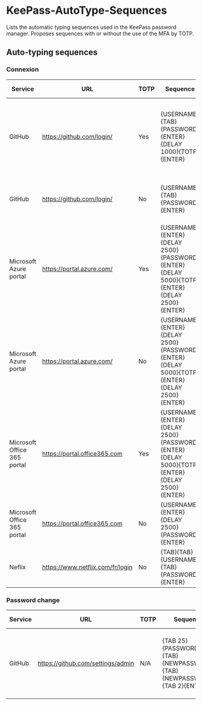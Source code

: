 # KeePass-AutoType-Sequences
Lists the automatic typing sequences used in the KeePass password manager. Proposes sequences with or without the use of the MFA by TOTP.


## Auto-typing sequences
### Connexion
| Service | URL | TOTP | Sequence | Explanation | Addition date |
| ------ | ------ | ------ | ------ | ------ | ------ |
| GitHub | https://github.com/login/ | Yes | {USERNAME}{TAB}{PASSWORD}{ENTER}{DELAY 1000}{TOTP}{ENTER} | Type username and password with validation, then wait 1 sec and type TOTP code | 2019/04/19 |
| GitHub | https://github.com/login/ | No | {USERNAME}{TAB}{PASSWORD}{ENTER} | Type username and password with validation | 2019/04/19 |
| Microsoft Azure portal | https://portal.azure.com/ | Yes | {USERNAME}{ENTER}{DELAY 2500}{PASSWORD}{ENTER}{DELAY 5000}{TOTP}{ENTER}{DELAY 2500}{ENTER} | | 2019/04/19 |
| Microsoft Azure portal | https://portal.azure.com/ | No | {USERNAME}{ENTER}{DELAY 2500}{PASSWORD}{ENTER}{DELAY 5000}{TOTP}{ENTER}{DELAY 2500}{ENTER} | | 2019/04/19 |
| Microsoft Office 365 portal | https://portal.office365.com | Yes | {USERNAME}{ENTER}{DELAY 2500}{PASSWORD}{ENTER}{DELAY 5000}{TOTP}{ENTER}{DELAY 2500}{ENTER} | | 2019/04/19 |
| Microsoft Office 365 portal | https://portal.office365.com | No | {USERNAME}{ENTER}{DELAY 2500}{PASSWORD}{ENTER} | | 2019/04/19 |
| Neflix | https://www.netflix.com/fr/login | No | {TAB}{TAB}{USERNAME}{TAB}{PASSWORD}{ENTER} | | 2019/04/19 |


### Password change
| Service | URL | TOTP | Sequence | Explanation | Addition date |
| ------ | ------ | ------ | ------ | ------ | ------ |
| GitHub | https://github.com/settings/admin | N/A | {TAB 25}{PASSWORD}{TAB}{NEWPASSWORD}{TAB}{NEWPASSWORD}{TAB 2}{ENTER} | Type actual password, then twice an automatic-generated password with validation | 2019/04/19 |
